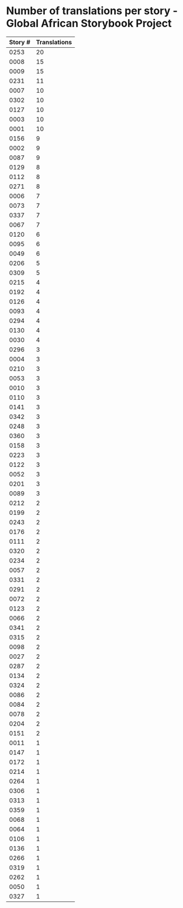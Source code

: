 # Number of translations per story - Global African Storybook Project

Story # | Translations
------- | ------------
0253 | 20
0008 | 15
0009 | 15
0231 | 11
0007 | 10
0302 | 10
0127 | 10
0003 | 10
0001 | 10
0156 | 9
0002 | 9
0087 | 9
0129 | 8
0112 | 8
0271 | 8
0006 | 7
0073 | 7
0337 | 7
0067 | 7
0120 | 6
0095 | 6
0049 | 6
0206 | 5
0309 | 5
0215 | 4
0192 | 4
0126 | 4
0093 | 4
0294 | 4
0130 | 4
0030 | 4
0296 | 3
0004 | 3
0210 | 3
0053 | 3
0010 | 3
0110 | 3
0141 | 3
0342 | 3
0248 | 3
0360 | 3
0158 | 3
0223 | 3
0122 | 3
0052 | 3
0201 | 3
0089 | 3
0212 | 2
0199 | 2
0243 | 2
0176 | 2
0111 | 2
0320 | 2
0234 | 2
0057 | 2
0331 | 2
0291 | 2
0072 | 2
0123 | 2
0066 | 2
0341 | 2
0315 | 2
0098 | 2
0027 | 2
0287 | 2
0134 | 2
0324 | 2
0086 | 2
0084 | 2
0078 | 2
0204 | 2
0151 | 2
0011 | 1
0147 | 1
0172 | 1
0214 | 1
0264 | 1
0306 | 1
0313 | 1
0359 | 1
0068 | 1
0064 | 1
0106 | 1
0136 | 1
0266 | 1
0319 | 1
0262 | 1
0050 | 1
0327 | 1
